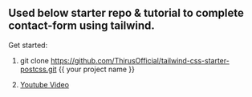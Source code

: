 ## Used below starter repo & tutorial to complete contact-form using tailwind. 


Get started:

1.  git clone https://github.com/ThirusOfficial/tailwind-css-starter-postcss.git {{ your project name }}



2. [Youtube Video](https://youtu.be/8RtNO9TjPas "Starter Template for Tailwind CSS 2.0 installed as a PostCSS Plugin")
